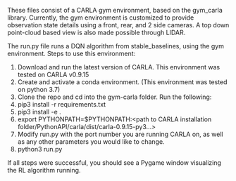 These files consist of a CARLA gym environment, based on the gym_carla library. Currently, the gym environment is customized to provide observation state details using a front, rear, and 2 side cameras. A top down point-cloud based view is also made possible through LIDAR.

The run.py file runs a DQN algorithm from stable_baselines, using the gym environment. Steps to use this environment:

1. Download and run the latest version of CARLA. This environment was tested on CARLA v0.9.15
2. Create and activate a conda environment. (This environment was tested on python 3.7)
3. Clone the repo and cd into the gym-carla folder.
Run the following:
4. pip3 install -r requirements.txt
5. pip3 install -e .
6. export PYTHONPATH=$PYTHONPATH:<path to CARLA installation folder/PythonAPI/carla/dist/carla-0.9.15-py3...>
7. Modify run.py with the port number you are running CARLA on, as well as any other parameters you would like to change.
8. python3 run.py

If all steps were successful, you should see a Pygame window visualizing the RL algorithm running.